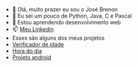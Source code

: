 - 👋 Olá, muito prazer eu sou o José Brenon
- 👀 Eu sei um pouco de Python, Java, C e Pascal
- 🌱 Estou aprendendo desenvolvimento web
- 📫 <a href="https://www.linkedin.com/in/jos%C3%A9-brenon-guilherme-913912169/" target="_blank">Meu Linkedin </a> 
- Esses são alguns dos meus projetos
- <a href="https://josebrenon.github.io/verificador-idade/" target="_blank">Verificador de idade</a>
- <a href="https://josebrenon.github.io/horadodia/" target="_blank">Hora do dia</a> 
- <a href="https://josebrenon.github.io/projeto-android/" target="_blank">Projeto android</a> 
<!---
josebrenon/josebrenon is a ✨ special ✨ repository because its `README.md` (this file) appears on your GitHub profile.
You can click the Preview link to take a look at your changes.
--->
